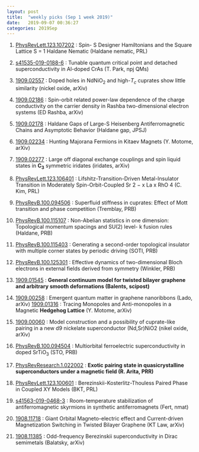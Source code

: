 ```yaml
---
layout: post
title:  "weekly picks (Sep 1 week 2019)"
date:   2019-09-07 00:36:27
categories: 2019Sep
---
```



1. [PhysRevLett.123.107202](https://link.aps.org/doi/10.1103/PhysRevLett.123.107202) : Spin- S Designer Hamiltonians and the Square Lattice S = 1 Haldane Nematic (Haldane nematic, PRL)


1. [s41535-019-0188-6](http://www.nature.com/articles/s41535-019-0188-6) : Tunable quantum critical point and detached superconductivity in Al-doped CrAs (T. Park, npj QMs)

1. [1909.02557](http://arxiv.org/abs/1909.02557) : Doped holes in NdNiO$_2$ and high-$T_c$ cuprates show little similarity (nickel oxide, arXiv)

1. [1909.02186](http://arxiv.org/abs/1909.02186) : Spin-orbit related power-law dependence of the charge conductivity on the carrier density in Rashba two-dimensional electron systems (ED Rashba, arXiv)

1. [1909.02178](http://arxiv.org/abs/1909.02178) : Haldane Gaps of Large-S Heisenberg Antiferromagnetic Chains and Asymptotic Behavior (Haldane gap, JPSJ)
1. [1909.02234](http://arxiv.org/abs/1909.02234) : Hunting Majorana Fermions in Kitaev Magnets (Y. Motome, arXiv)

1. [1909.02277](http://arxiv.org/abs/1909.02277) : Large off diagonal exchange couplings and spin liquid states in $\mathbf{C_3}$ symmetric iridates (iridates, arXiv)


1. [PhysRevLett.123.106401](https://link.aps.org/doi/10.1103/PhysRevLett.123.106401) : Lifshitz-Transition-Driven Metal-Insulator Transition in Moderately Spin-Orbit-Coupled Sr 2 − x La x RhO 4 (C. Kim, PRL) 

1. [PhysRevB.100.094506](https://link.aps.org/doi/10.1103/PhysRevB.100.094506) : Superfluid stiffness in cuprates: Effect of Mott transition and phase competition (Tremblay, PRB)

1. [PhysRevB.100.115107](https://link.aps.org/doi/10.1103/PhysRevB.100.115107) : Non-Abelian statistics in one dimension: Topological momentum spacings and SU(2) level- k fusion rules (Haldane, PRB)

1. [PhysRevB.100.115403](https://link.aps.org/doi/10.1103/PhysRevB.100.115403) : Generating a second-order topological insulator with multiple corner states by periodic driving (SOTI, PRB)

1. [PhysRevB.100.125301](https://link.aps.org/doi/10.1103/PhysRevB.100.125301) : Effective dynamics of two-dimensional Bloch electrons in external fields derived from symmetry (Winkler, PRB)

1. [1909.01545](http://arxiv.org/abs/1909.01545) : **General continuum model for twisted bilayer graphene and arbitrary smooth deformations (Balents, scipost)**


1. [1909.00258](http://arxiv.org/abs/1909.00258) : Emergent quantum matter in graphene nanoribbons (Lado, arXiv)
[1909.01316](http://arxiv.org/abs/1909.01316) : Tracing Monopoles and Anti-monopoles in a Magnetic **Hedgehog Lattice** (Y. Motome, arXiv)

1. [1909.00060](http://arxiv.org/abs/1909.00060) : Model construction and a possibility of cuprate-like pairing in a new d9 nickelate superconductor (Nd,Sr)NiO2 (nikel oxide, arXiv)

1. [PhysRevB.100.094504](https://journals.aps.org/prb/abstract/10.1103/PhysRevB.100.094504) : Multiorbital ferroelectric superconductivity in doped SrTiO$_3$ (STO, PRB)

1. [PhysRevResearch.1.022002](https://journals.aps.org/prresearch/pdf/10.1103/PhysRevResearch.1.022002) : **Exotic pairing state in quasicrystalline superconductors under a magnetic field (R. Arita, PRR)**

1. [PhysRevLett.123.100601](https://journals.aps.org/prl/abstract/10.1103/PhysRevLett.123.100601) : Berezinskii-Kosterlitz-Thouless Paired Phase in Coupled XY Models (BKT, PRL)


1. [s41563-019-0468-3](http://www.nature.com/articles/s41563-019-0468-3) : Room-temperature stabilization of antiferromagnetic skyrmions in synthetic antiferromagnets (Fert, nmat)



1. [1908.11718](http://arxiv.org/abs/1908.11718) : Giant Orbital Magneto-electric effect and Current-driven Magnetization Switching in Twisted Bilayer Graphene (KT Law, arXiv)

1. [1908.11385](http://arxiv.org/abs/1908.11385) : Odd-frequency Berezinskii superconductivity in Dirac semimetals (Balatsky, arXiv)

